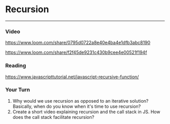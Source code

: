 # Recursion

---

### Video

https://www.loom.com/share/0795d0722a8e40e4ba4e1dfb3abc8190

https://www.loom.com/share/f2f45de9231c430b9cee4e00521f194f

### Reading

https://www.javascripttutorial.net/javascript-recursive-function/

### Your Turn

1. Why would we use recursion as opposed to an iterative solution? Basically, when do you know when it's time to use recursion?
2. Create a short video explaining recursion and the call stack in JS. How does the call stack facilitate recursion?
